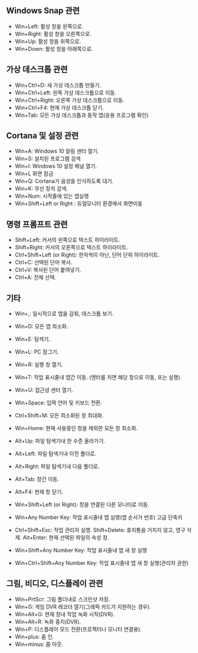 ## Windows Snap 관련
* Win+Left:  활성 창을 왼쪽으로.
* Win+Right:  활성 창을 오른쪽으로.
* Win+Up:  활성 창을 위쪽으로.
* Win+Down:  활성 창을 아래쪽으로.


## 가상 데스크톱 관련
* Win+Ctrl+D:  새 가상 데스크톱 만들기.
* Win+Ctrl+Left:  왼쪽 가상 데스크톱으로 이동.
* Win+Ctrl+Right:  오른쪽 가상 데스크톱으로 이동.
* Win+Ctrl+F4:  현재 가상 데스크톱 닫기.
* Win+Tab:  모든 가상 데스크톱과 동작 앱(응용 프로그램 확인) 


## Cortana 및 설정 관련
* Win+A:  Windows 10 알림 센터 열기.
* Win+S: 설치된 프로그램 검색
* Win+I:  Windows 10 설정 패널 열기.
* Win+L 화면 잠금
* Win+Q:  Cortana가 음성을 인식하도록 대기.
* Win+K: 무선 장치 검색.
* Win+Num: 시작줄에 있는 앱실행
* Win+Shift+Left or Right : 듀얼모니터 환경에서 화면이동

## 명령 프롬프트 관련
* Shift+Left:  커서의 왼쪽으로 텍스트 하이라이트.
* Shift+Right:  커서의 오른쪽으로 텍스트 하이라이트.
* Ctrl+Shift+Left (or Right):  한자씩이 아닌, 단어 단위 하이라이트.
* Ctrl+C:  선택된 단어 복사.
* Ctrl+V:  복사된 단어 붙여넣기.
* Ctrl+A:  전체 선택.


## 기타
* Win+,:  일시적으로 앱을 감춰, 데스크톱 보기.
* Win+D:  모든 앱 최소화.
* Win+E:  탐색기.
* Win+L:  PC 잠그기.
* Win+R:  실행 창 열기.
* Win+T:  작업 표시줄내 앱간 이동. (엔터를 치면 해당 창으로 이동, 또는 실행).
* Win+U:  접근성 센터 열기.
* Win+Space:  입력 언어 및 키보드 전환.
* Ctrl+Shift+M:  모든 최소화된 창 최대화.
* Win+Home:  현재 사용중인 창을 제외한 모든 창 최소화.
* Alt+Up:  파일 탐색기내 한 수준 올라가기.
* Alt+Left:  파일 탐색기내 이전 폴더로.
* Alt+Right:  파일 탐색기내 다음 폴더로.
* Alt+Tab:  창간 이동.
* Alt+F4:  현재 창 닫기.
* Win+Shift+Left (or Right):  창을 연결된 다른 모니터로 이동.
* Win+Any Number Key:  작업 표시줄내 앱 실행(앱 순서가 번호)
고급 단축키

* Ctrl+Shift+Esc:  작업 관리자 실행.
Shift+Delete:  휴지통을 거치지 않고, 영구 삭제.
Alt+Enter:  현재 선택된 파일의 속성 창.
* Win+Shift+Any Number Key:  작업 표시줄내 앱 새 창 실행
* Win+Ctrl+Shift+Any Number Key:  작업 표시줄내 앱 새 창 실행(관리자 권한)


## 그림, 비디오, 디스플레이 관련

* Win+PrtScr:  그림 폴더내로 스크린샷 저장.
* Win+G:  게임 DVR 레코더 열기(그래픽 카드가 지원하는 경우).
* Win+Alt+G:  현재 창내 작업 녹화 시작(DVR).
* Win+Alt+R:  녹화 중지(DVR).
* Win+P:  디스플레이 모드 전환(프로젝터나 모니터 연결용).
* Win+plus:  줌 인.
* Win+minus:  줌 아웃.